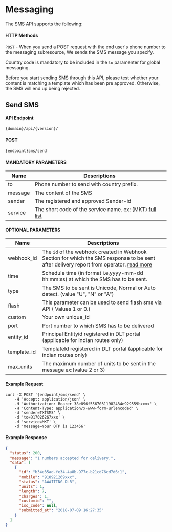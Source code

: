 # Messaging

The SMS API supports the following:

#### HTTP Methods

`POST` - When you send a POST request with the end user's phone number to the messaging subresource, We sends the SMS message you specify.

Country code is mandatory to be included in the `to` paramenter for global messaging.

Before you start sending SMS through this API, please test whether your content is matching a template which has been pre approved. Otherwise, the SMS will end up being rejected.

## Send SMS

#### API Endpoint

```
{domain}/api/{version}/
```

#### POST

```
{endpoint}sms/send
```

#### MANDATORY PARAMETERS

| Name    | Descriptions                                                                                 |
| ------- | -------------------------------------------------------------------------------------------- |
| to      | Phone number to send with country prefix.                                                    |
| message | The content of the SMS                                                                       |
| sender  | The registered and approved Sender-id                                                        |
| service | The short code of the service name. ex: (MKT) [full list](/docs/{version}/#content-products) |

#### OPTIONAL PARAMETERS

| Name        | Descriptions                                                                                                                                                           |
| ----------- | ---------------------------------------------------------------------------------------------------------------------------------------------------------------------- |
| webhook_id  | The `id` of the webhook created in Webhook Section for which the SMS response to be sent after delivery report from operator. [read more](/docs/{version}/sms/webhook) |
| time        | Schedule time (in format i.e,yyyy-mm-dd hh:mm:ss) at which the SMS has to be sent.                                                                                     |
| type        | The SMS to be sent is Unicode, Normal or Auto detect. (value "U", "N" or "A")                                                                                          |
| flash       | This parameter can be used to send flash sms via API ( Values 1 or 0.)                                                                                                 |
| custom      | Your own unique_id                                                                                                                                                     |
| port        | Port number to which SMS has to be delivered                                                                                                                           |
| entity_id   | Principal Entityid registered in DLT portal (applicable for indian routes only)                                                                                        |
| template_id | TemplateId registered in DLT portal (applicable for indian routes only)|
| max_units | The maximum number of units to be sent in the message ex:(value 2 or 3) |

#### Example Request

```
curl -X POST '{endpoint}sms/send' \
    -H 'Accept: application/json' \
    -H 'Authorization: Bearer 38e896f55670311982434e929559bxxxx' \
    -H 'Content-Type: application/x-www-form-urlencoded' \
    -d 'sender=TXTSMS' \
    -d 'to=917026267xxx' \
    -d 'service=MKT' \
    -d 'message=Your OTP is 123456'
```

#### Example Response

```json
{
  "status": 200,
  "message": "1 numbers accepted for delivery.",
  "data": [
    {
      "id": "b34e35ad-fe34-4a8b-977c-b21cd76cd7d6:1",
      "mobile": "918921269xxx",
      "status": "AWAITING-DLR",
      "units": 1,
      "length": 7,
      "charges": 1,
      "customid": "",
      "iso_code": null,
      "submitted_at": "2018-07-09 16:27:35"
    }
  ]
}
```
